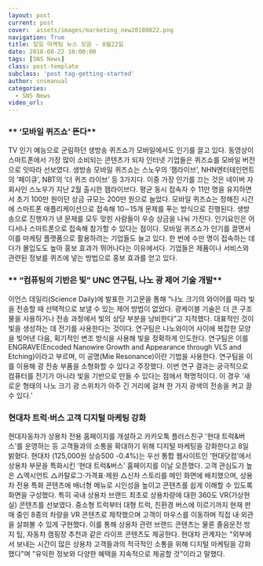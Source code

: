```yaml
---
layout: post
current: post
cover:  assets/images/marketing_new20180822.png
navigation: True
title: 일일 마케팅 뉴스 모음 - 8월22일
date: 2018-08-22 10:00:00
tags: [SNS News]
class: post-template
subclass: 'post tag-getting-started'
author: snsmanual
categories:
  - SNS News
video_url: 
---
```


### ** ‘모바일 퀴즈쇼’ 뜬다** 

TV 인기 예능으로 군림하던 생방송 퀴즈쇼가 모바일에서도 인기를 끌고 있다. 
동영상이 스마트폰에서 가장 많이 소비되는 콘텐츠가 되자 인터넷 기업들은 퀴즈쇼를 모바일 버전으로 잇따라 선보였다. 
생방송 모바일 퀴즈쇼는 스노우의 ‘잼라이브’, NHN엔터테인먼트의 ‘페이큐’, NBT의 ‘더 퀴즈 라이브’ 등 3가지다. 
이중 가장 인기를 끄는 것은 네이버 자회사인 스노우가 지난 2월 출시한 잼라이브다. 
평균 동시 접속자 수 11만 명을 유지하면서 초기 100만 원이던 상금 규모는 200만 원으로 늘었다. 
모바일 퀴즈쇼는 정해진 시간에 스마트폰 애플리케이션으로 접속해 10∼15개 문제를 푸는 방식으로 진행된다. 
생방송으로 진행자가 낸 문제를 모두 맞힌 사람들이 우승 상금을 나눠 가진다. 
인기요인은 어디서나 스마트폰으로 접속해 참가할 수 있다는 점이다.
모바일 퀴즈쇼가 인기를 끌면서 이를 마케팅 플랫폼으로 활용하려는 기업들도 늘고 있다. 
한 번에 수만 명이 접속하는 데다가 몰입도도 높아 홍보 효과가 뛰어나다는 이유에서다. 
기업들은 제품이나 서비스와 관련된 정보를 퀴즈에 넣는 방법으로 홍보 효과를 얻고 있다.

### ** “컴퓨팅의 기반은 빛” UNC 연구팀, 나노 광 제어 기술 개발**

이언스 데일리(Science Daily)에 발표한 기고문을 통해 “나노 크기의 와이어를 
따라 빛을 전송할 때 선택적으로 보낼 수 있는 제어 방법이 없었다. 
광케이블 기술은 더 큰 구조물을 사용하거나 전송 과정에서 빛의 상당 부분을 낭비한다”고 지적했다. 
대표적인 것이 빛을 생성하는 데 전기를 사용한다는 것이다.
연구팀은 나노와이어 사이에 복잡한 모양을 빚어낸 다음, 획기적인 변조 방식을 
사용해 빛을 정확하게 인도한다. 연구팀은 이를 
ENGRAVE(Encoded Nanowire Growth and Appearance through VLS and Etching)이라고 부르며, 
미 공명(Mie Resonance)이란 기법을 사용한다. 
연구팀을 이를 이용해 광 전송 부품을 소형화할 수 있다고 주장했다.
이번 연구 결과는 궁극적으로 컴퓨터를 전기가 아니라 
빛을 기반으로 만들 수 있다는 점에서 혁명적이다.
이 경우 ‘새로운 형태의 나노 크기 광 스위치가 
아주 긴 거리에 걸쳐 한 가지 광색의 전송을 켜고 끌 수 있다.’

### **현대차 트럭·버스 고객 디지털 마케팅 강화**

현대자동차가 상용차 전용 홈페이지를 개설하고 카카오톡 플러스친구 '현대 트럭&버스'를 운영하는 등 
고객들과의 소통을 확대하기 위해 디지털 마케팅을 강화한다고 8일 밝혔다.
현대차 (125,000원 상승500 -0.4%)는 우선 통합 웹사이트인 ‘현대닷컴’에서 상용차 부문을 특화시킨 ‘현대 트럭&버스’ 홈페이지를 이날 오픈했다.
고객 관심도가 높은 △엑시언트 △카탈로그·가격표·제원 △신차 스토리를 메인 화면에 배치했으며, 
상용차 전용 특화 콘텐츠에 배너형 메뉴로 시인성을 높이고 콘텐츠를 쉽게 이해할 수 있도록 화면을 구성했다.
특히 국내 상용차 브랜드 최초로 상용차량에 대한 360도 VR(가상현실) 콘텐츠를 선보였다. 
중소형 트럭부터 대형 트럭, 친환경 버스에 이르기까지 현재 판매 중인 8종의 차량을 VR 콘텐츠로 제작했으며 
고객이 마우스를 이동하며 직접 내·외관을 살펴볼 수 있게 구현했다.
이를 통해 상용차 관련 브랜드 콘텐츠는 물론 졸음운전 방지 팁, 자동차 캠핑장 추천과 같은 라이프 콘텐츠도 제공한다.
현대차 관계자는 "외부에서 보내는 시간이 많은 상용차 고객들과의 적극적인 소통을 위해 
디지털 마케팅을 강화했다"며 "유익한 정보와 다양한 혜택을 지속적으로 제공할 것"이라고 말했다.